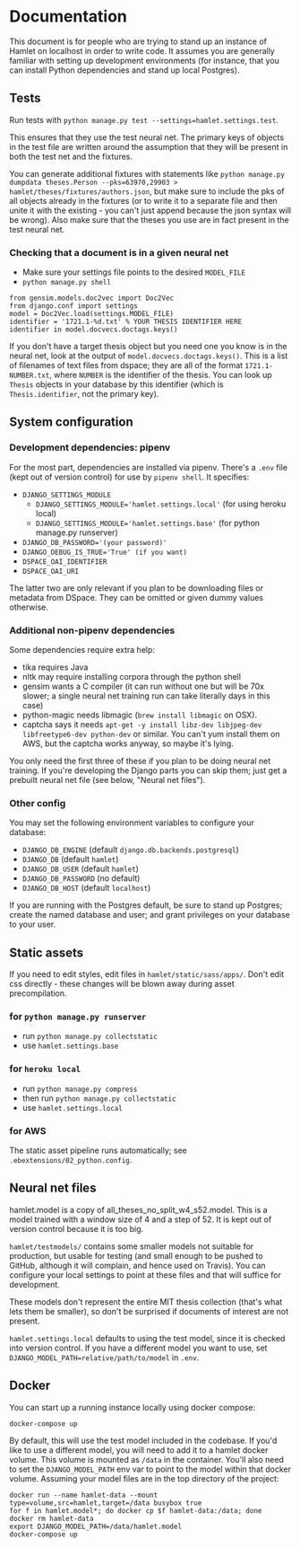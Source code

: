 # Documentation
This document is for people who are trying to stand up an instance of Hamlet on localhost in order to write code. It assumes you are generally familiar with setting up development environments (for instance, that you can install Python dependencies and stand up local Postgres).

## Tests
Run tests with `python manage.py test --settings=hamlet.settings.test`.

This ensures that they use the test neural net. The primary keys of objects in
the test file are written around the assumption that they will be present in
both the test net and the fixtures.

You can generate additional fixtures with statements like `python manage.py dumpdata theses.Person --pks=63970,29903 > hamlet/theses/fixtures/authors.json`, but make sure to include the pks of all objects already in the fixtures (or to write it to a separate file and then unite it with the existing - you can't just append because the json syntax will be wrong). Also make sure that the theses you use are in fact present in the test neural net.

### Checking that a document is in a given neural net

* Make sure your settings file points to the desired `MODEL_FILE`
* `python manage.py shell`

```
from gensim.models.doc2vec import Doc2Vec
from django.conf import settings
model = Doc2Vec.load(settings.MODEL_FILE)
identifier = '1721.1-%d.txt' % YOUR THESIS IDENTIFIER HERE
identifier in model.docvecs.doctags.keys()
```

If you don't have a target thesis object but you need one you know is in the neural net, look at the output of `model.docvecs.doctags.keys()`. This is a list of filenames of text files from dspace; they are all of the format `1721.1-NUMBER.txt`, where `NUMBER` is the identifier of the thesis. You can look up `Thesis` objects in your database by this identifier (which is `Thesis.identifier`, not the primary key).

## System configuration

### Development dependencies: pipenv
For the most part, dependencies are installed via pipenv. There's a `.env` file (kept out of version control) for use by `pipenv shell`. It specifies:
* `DJANGO_SETTINGS_MODULE`
  * `DJANGO_SETTINGS_MODULE='hamlet.settings.local'` (for using heroku local)
  * `DJANGO_SETTINGS_MODULE='hamlet.settings.base'` (for python manage.py runserver)
* `DJANGO_DB_PASSWORD='(your password)'`
* `DJANGO_DEBUG_IS_TRUE='True' (if you want)`
* `DSPACE_OAI_IDENTIFIER`
* `DSPACE_OAI_URI`

The latter two are only relevant if you plan to be downloading files or metadata from DSpace. They can be omitted or given dummy values otherwise.

### Additional non-pipenv dependencies
Some dependencies require extra help:
* tika requires Java
* nltk may require installing corpora through the python shell
* gensim wants a C compiler (it can run without one but will be 70x slower; a single neural net training run can take literally days in this case)
* python-magic needs libmagic (`brew install libmagic` on OSX).
* captcha says it needs `apt-get -y install libz-dev libjpeg-dev libfreetype6-dev python-dev` or similar. You can't yum install them on AWS, but the captcha works anyway, so maybe it's lying.

You only need the first three of these if you plan to be doing neural net training. If you're developing the Django parts you can skip them; just get a prebuilt neural net file (see below, "Neural net files").

### Other config
You may set the following environment variables to configure your database:
* `DJANGO_DB_ENGINE` (default `django.db.backends.postgresql`)
* `DJANGO_DB` (default `hamlet`)
* `DJANGO_DB_USER` (default `hamlet`)
* `DJANGO_DB_PASSWORD` (no default)
* `DJANGO_DB_HOST` (default `localhost`)

If you are running with the Postgres default, be sure to stand up Postgres; create the named database and user; and grant privileges on your database to your user.

## Static assets
If you need to edit styles, edit files in `hamlet/static/sass/apps/`. Don't edit css directly - these changes will be blown away during asset precompilation.

### for `python manage.py runserver`
* run `python manage.py collectstatic`
* use `hamlet.settings.base`

### for `heroku local`
* run `python manage.py compress`
* then run `python manage.py collectstatic`
* use `hamlet.settings.local`

### for AWS
The static asset pipeline runs automatically; see `.ebextensions/02_python.config`.

## Neural net files
hamlet.model is a copy of all_theses_no_split_w4_s52.model. This is a model trained with a window size of 4 and a step of 52. It is kept out of version control because it is too big.

`hamlet/testmodels/` contains some smaller models not suitable for production, but usable for testing (and small enough to be pushed to GitHub, although it will complain, and hence used on Travis). You can configure your local settings to point at these files and that will suffice for development.

These models don't represent the entire MIT thesis collection (that's what lets them be smaller), so don't be surprised if documents of interest are not present.

`hamlet.settings.local` defaults to using the test model, since it is checked
into version control. If you have a different model you want to use, set `DJANGO_MODEL_PATH=relative/path/to/model` in `.env`.

## Docker
You can start up a running instance locally using docker compose:

```
docker-compose up
```

By default, this will use the test model included in the codebase. If you'd like to use a different model, you will need to add it to a hamlet docker volume. This volume is mounted as `/data` in the container. You'll also need to set the `DJANGO_MODEL_PATH` env var to point to the model within that docker volume. Assuming your model files are in the top directory of the project:

```
docker run --name hamlet-data --mount type=volume,src=hamlet,target=/data busybox true
for f in hamlet.model*; do docker cp $f hamlet-data:/data; done
docker rm hamlet-data
export DJANGO_MODEL_PATH=/data/hamlet.model
docker-compose up
```
